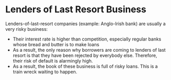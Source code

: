 # Lenders of Last Resort Business

Lenders-of-last-resort companies (example: Anglo-Irish bank) are usually a very risky business:
- Their interest rate is higher than competition, especially regular banks whose bread and butter is to make loans
- As a result, the only reason why borrowers are coming to lenders of last resort is that they have been rejected by everybody else. Therefore, their risk of default is alarmingly high.
- As a result, the book of these business is full of risky loans. This is a train wreck waiting to happen.